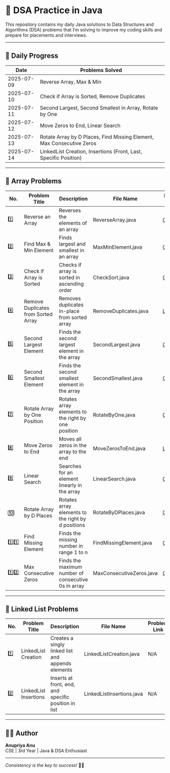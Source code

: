 # 🚀 DSA Practice in Java

This repository contains my daily Java solutions to Data Structures and Algorithms (DSA) problems that I’m solving to improve my coding skills and prepare for placements and interviews.

---

## 📅 Daily Progress

| Date       | Problems Solved                                                             |
|------------|------------------------------------------------------------------------------|
| 2025-07-09 | Reverse Array, Max & Min                                                     |
| 2025-07-10 | Check if Array is Sorted, Remove Duplicates                                  |
| 2025-07-11 | Second Largest, Second Smallest in Array, Rotate by One                      |
| 2025-07-12 | Move Zeros to End, Linear Search                                              |
| 2025-07-13 | Rotate Array by D Places, Find Missing Element, Max Consecutive Zeros        |
| 2025-07-14 | LinkedList Creation, Insertions (Front, Last, Specific Position)             |

---

## 📘 Array Problems

| No. | Problem Title                   | Description                                         | File Name                 | Problem Link |
|-----|----------------------------------|-----------------------------------------------------|----------------------------|--------------|
| 1️⃣ | Reverse an Array                 | Reverses the elements of an array                   | ReverseArray.java          | [GFG](https://www.geeksforgeeks.org/write-a-program-to-reverse-an-array-or-string/) |
| 2️⃣ | Find Max & Min Element           | Finds largest and smallest in an array              | MaxMinElement.java         | [GFG](https://www.geeksforgeeks.org/maximum-and-minimum-in-an-array/) |
| 3️⃣ | Check if Array is Sorted         | Checks if array is sorted in ascending order        | CheckSort.java             | [GFG](https://www.geeksforgeeks.org/check-if-an-array-is-sorted/) |
| 4️⃣ | Remove Duplicates from Sorted Array | Removes duplicates in-place from sorted array    | RemoveDuplicates.java      | [LeetCode](https://leetcode.com/problems/remove-duplicates-from-sorted-array/) |
| 5️⃣ | Second Largest Element           | Finds the second largest element in the array       | SecondLargest.java         | [GFG](https://www.geeksforgeeks.org/find-second-largest-element-array/) |
| 6️⃣ | Second Smallest Element          | Finds the second smallest element in the array      | SecondSmallest.java        | [GFG](https://www.geeksforgeeks.org/find-second-smallest-element-array/) |
| 7️⃣ | Rotate Array by One Position     | Rotates array elements to the right by one position | RotateByOne.java           | [GFG](https://www.geeksforgeeks.org/c-program-cyclically-rotate-array-one/) |
| 8️⃣ | Move Zeros to End                | Moves all zeros in the array to the end             | MoveZerosToEnd.java        | [LeetCode](https://leetcode.com/problems/move-zeroes/) |
| 9️⃣ | Linear Search                    | Searches for an element linearly in the array       | LinearSearch.java          | [GFG](https://www.geeksforgeeks.org/linear-search/) |
| 🔟 | Rotate Array by D Places          | Rotates array elements to the right by d positions  | RotateByDPlaces.java       | [GFG](https://www.geeksforgeeks.org/array-rotation/) |
| 1️⃣1️⃣ | Find Missing Element             | Finds the missing number in range 1 to n            | FindMissingElement.java    | [GFG](https://www.geeksforgeeks.org/find-the-missing-number/) |
| 1️⃣2️⃣ | Max Consecutive Zeros            | Finds the maximum number of consecutive 0s in array | MaxConsecutiveZeros.java   | [GFG](https://www.geeksforgeeks.org/maximum-consecutive-zeros-in-an-array/) |

---

## 🔗 Linked List Problems

| No. | Problem Title             | Description                                            | File Name                   | Problem Link |
|-----|---------------------------|--------------------------------------------------------|------------------------------|--------------|
| 1️⃣ | LinkedList Creation       | Creates a singly linked list and appends elements     | LinkedListCreation.java      | N/A |
| 2️⃣ | LinkedList Insertions     | Inserts at front, end, and specific position in list  | LinkedListInsertions.java    | N/A |

---

## 👩‍💻 Author

**Anupriya Anu**  
CSE | 3rd Year | Java & DSA Enthusiast

---

_Consistency is the key to success!_ 🔑✨
